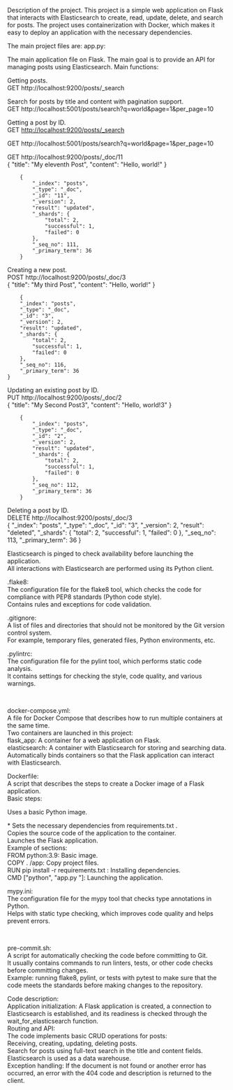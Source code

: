 Description of the project.
This project is a simple web application on Flask that interacts with Elasticsearch to create,
read, update, delete, and search for posts.
The project uses containerization with Docker, which makes it easy to deploy an application with the necessary dependencies.

The main project files are:
app.py:

The main application file on Flask. 
The main goal is to provide an API for managing posts using Elasticsearch. 
Main functions: 

Getting posts. <br>
GET http://localhost:9200/posts/_search

Search for posts by title and content with pagination support. <br>
GET http://localhost:5001/posts/search?q=world&page=1&per_page=10

Getting a post by ID. <br>
GET <http://localhost:9200/posts/_search>

GET http://localhost:5001/posts/search?q=world&page=1&per_page=10

GET http://localhost:9200/posts/_doc/11 <br>
    {
        "title": "My eleventh Post",
        "content": "Hello, world!"
    }

        {
            "_index": "posts",
            "_type": "_doc",
            "_id": "11",
            "_version": 2,
            "result": "updated",
            "_shards": {
                "total": 2,
                "successful": 1,
                "failed": 0
            },
            "_seq_no": 111,
            "_primary_term": 36
        }

Creating a new post. <br>
POST http://localhost:9200/posts/_doc/3 <br>
    {
        "title": "My third Post",
        "content": "Hello, world!"
    }

        {
        "_index": "posts",
        "_type": "_doc",
        "_id": "3",
        "_version": 2,
        "result": "updated",
        "_shards": {
            "total": 2,
            "successful": 1,
            "failed": 0
        },
        "_seq_no": 116,
        "_primary_term": 36
    }

Updating an existing post by ID. <br>
PUT http://localhost:9200/posts/_doc/2 <br>
    {
        "title": "My Second Post3",
        "content": "Hello, world!3"
    }

        {
            "_index": "posts",
            "_type": "_doc",
            "_id": "2",
            "_version": 2,
            "result": "updated",
            "_shards": {
                "total": 2,
                "successful": 1,
                "failed": 0
            },
            "_seq_no": 112,
            "_primary_term": 36
        }

Deleting a post by ID. <br>
DELETE http://localhost:9200/posts/_doc/3 <br>
    {
        "_index": "posts",
        "_type": "_doc",
        "_id": "3",
        "_version": 2,
        "result": "deleted",
        "_shards": {
            "total": 2,
            "successful": 1,
            "failed": 0
        },
        "_seq_no": 113,
        "_primary_term": 36
    }

<p>Elasticsearch is pinged to check availability before launching the application. <br>
All interactions with Elasticsearch are performed using its Python client.</p>


<p>.flake8: <br>
The configuration file for the flake8 tool, which checks the code for compliance with PEP8 standards (Python code style). <br>
Contains rules and exceptions for code validation.</p>


<p>.gitignore: <br>
A list of files and directories that should not be monitored by the Git version control system. <br>
For example, temporary files, generated files, Python environments, etc.</p>


<p>.pylintrc: <br>
The configuration file for the pylint tool, which performs static code analysis. <br>
It contains settings for checking the style, code quality, and various warnings.</p> <br>


<p>docker-compose.yml: <br>
A file for Docker Compose that describes how to run multiple containers at the same time. <br>
Two containers are launched in this project: <br>
    flask_app: A container for a web application on Flask. <br>
    elasticsearch: A container with Elasticsearch for storing and searching data. <br>
Automatically binds containers so that the Flask application can interact with Elasticsearch.</p>


<p>Dockerfile: <br>
A script that describes the steps to create a Docker image of a Flask application. <br>
Basic steps: <br>
    <p>Uses a basic Python image. <br><p>
    * Sets the necessary dependencies from requirements.txt . <br>
    Copies the source code of the application to the container. <br>
    Launches the Flask application. <br>
Example of sections: <br>
    FROM python:3.9: Basic image. <br>
    COPY . /app: Copy project files. <br>
    RUN pip install -r requirements.txt : Installing dependencies. <br>
    CMD ["python", "app.py "]: Launching the application. <br></p>


<p>mypy.ini: <br>
The configuration file for the mypy tool that checks type annotations in Python. <br>
Helps with static type checking, which improves code quality and helps prevent errors.</p> <br>


<p>pre-commit.sh: <br>
A script for automatically checking the code before committing to Git. <br>
It usually contains commands to run linters, tests, or other code checks before committing changes. <br>
Example: running flake8, pylint, or tests with pytest to make sure that the code meets the standards before making changes to the repository.</p>


<p>Code description: <br>
Application initialization: A Flask application is created, a connection to Elasticsearch is established, and its readiness is checked through the wait_for_elasticsearch function. <br>
Routing and API: <br>
    The code implements basic CRUD operations for posts: <br>
        Receiving, creating, updating, deleting posts. <br>
        Search for posts using full-text search in the title and content fields. <br>
    Elasticsearch is used as a data warehouse. <br>
Exception handling: If the document is not found or another error has occurred, an error with the 404 code and description is returned to the client.</p> <br>
